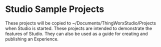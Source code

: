 Studio Sample Projects
=====================================

These projects will be copied to ~/Documents/ThingWorxStudio/Projects when Studio is started.
These projects are intended to demonstrate the features of Studio.  They can also be used as a guide for creating and publishing an Experience.